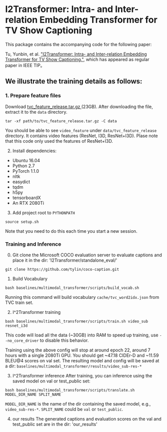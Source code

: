 # I2Transformer: Intra- and Inter-relation Embedding Transformer for TV Show Captioning
This package contains the accompanying code for the following paper:

Tu, Yunbin, et al. ["I2Transformer: Intra- and Inter-relation Embedding Transformer for TV Show Captioning."](https://ieeexplore.ieee.org/stamp/stamp.jsp?tp=&arnumber=9738841), which has appeared as regular paper in IEEE TIP。 

## We illustrate the training details as follows:

### 1. Prepare feature files
Download [tvc_feature_release.tar.gz ](https://drive.google.com/file/d/1bSjxbKSxp1qEBCSwAmk8YlkRl1ztgrWO/view?usp=sharing) (23GB).
After downloading the file, extract it to the `data` directory.
```
tar -xf path/to/tvc_feature_release.tar.gz -C data
```
You should be able to see `video_feature` under `data/tvc_feature_release` directory. 
It contains video features (ResNet, I3D, ResNet+I3D). Plase note that this code only used the features of ResNet+I3D.


2. Install dependencies:
- Ubuntu 16.04
- Python 2.7
- PyTorch 1.1.0
- nltk
- easydict
- tqdm
- h5py
- tensorboardX
- An RTX 2080Ti

3. Add project root to `PYTHONPATH`
```
source setup.sh
```
Note that you need to do this each time you start a new session.

### Training and Inference

0. Git clone the Microsoft COCO evaluation server to evaluate captions and place it in the dir: 'I2Transformer/standalone_eval/'
```
git clone https://github.com/tylin/coco-caption.git
```

1. Build Vocabulary
```
bash baselines/multimodal_transformer/scripts/build_vocab.sh
```
Running this command will build vocabulary `cache/tvc_word2idx.json` from TVC train set. 
 
2. I^2Transformer training
```
bash baselines/multimodal_transformer/scripts/train.sh video_sub resnet_i3d
```
This code will load all the data (~30GB) into RAM to speed up training,
use `--no_core_driver` to disable this behavior. 

Training using the above config will stop at around epoch 22, around 7 hours with a single 2080Ti GPU.
You should get ~47.18 CIDEr-D and ~11.59 BLEU@4 scores on val set. 
The resulting model and config will be saved at a dir: `baselines/multimodal_transformer/results/video_sub-res-*`

3. I^2Transformer inference
After training, you can inference using the saved model on val or test_public set:
```
bash baselines/multimodal_transformer/scripts/translate.sh MODEL_DIR_NAME SPLIT_NAME
```
`MODEL_DIR_NAME` is the name of the dir containing the saved model, 
e.g., `video_sub-res-*`.  `SPLIT_NAME` could be `val` or `test_public`. 

4. our results 
The generated captions and evaluation scores on the val and test_public set are in the dir: 'our_results'
